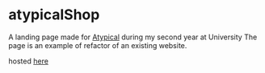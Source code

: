 # atypicalShop


A landing page made for [Atypical](https://www.atypical.it/) during my second year at University
The page is an example of refactor of an existing website. 

hosted [here]()
